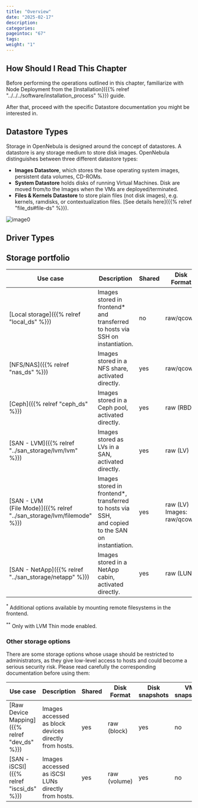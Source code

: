 ```yaml
---
title: "Overview"
date: "2025-02-17"
description:
categories:
pageintoc: "67"
tags:
weight: "1"
---
```


<a id="sm"></a>

<a id="storage"></a>

<!--# Overview -->

## How Should I Read This Chapter

Before performing the operations outlined in this chapter, familiarize with Node Deployment from the [Installation]({{% relref "../../../software/installation_process" %}}) guide.

After that, proceed with the specific Datastore documentation you might be interested in.

## Datastore Types

Storage in OpenNebula is designed around the concept of datastores. A datastore is any storage medium to store disk images. OpenNebula distinguishes between three different datastore types:

* **Images Datastore**, which stores the base operating system images, persistent data volumes, CD-ROMs.
* **System Datastore** holds disks of running Virtual Machines. Disk are moved from/to the Images when the VMs are deployed/terminated.
* **Files & Kernels Datastore** to store plain files (not disk images), e.g. kernels, ramdisks, or contextualization files. [See details here]({{% relref "file_ds#file-ds" %}}).

![image0](/images/datastoreoverview.png)

## Driver Types



## Storage portfolio

| Use case                                                                | Description                                                                                        | Shared | Disk Format                    | Disk snapshots | VM snapshots | Live migration | Fault tolerance | HV      | Availability |
| --                                                                      | --                                                                                                 | --     | --                             | --             | --           | --             | --              | --      | --           |
| [Local storage]({{% relref "local_ds" %}})                              | Images stored in frontend* and transferred to hosts via<br/>SSH on instantiation.                      | no     | raw/qcow2                      | yes            | yes          | yes            | yes             | KVM/LXC | EE/CE        |
| [NFS/NAS]({{% relref "nas_ds" %}})                                      | Images stored in a NFS share, activated directly.                                                  | yes    | raw/qcow2                      | yes            | yes          | yes            | no              | KVM/LXC | EE/CE        |
| [Ceph]({{% relref "ceph_ds" %}})                                        | Images stored in a Ceph pool, activated directly.                                                  | yes    | raw (RBD)                      | yes            | no           | yes            | yes             | KVM/LXC | EE/CE        |
| [SAN - LVM]({{% relref "../san_storage/lvm/lvm" %}})                    | Images stored as LVs in a SAN, activated directly.                                                 | yes    | raw (LV)                       | yes            | no           | yes            | yes             | KVM     | **EE only**  |
| [SAN - LVM<br/>(File Mode)]({{% relref "../san_storage/lvm/filemode" %}}) | Images stored in frontend\*, transferred to hosts via SSH,<br/>and copied to the SAN on instantiation. | yes    | raw (LV)<br/>Images: raw/qcow2 | yes**          | no           | yes            | yes             | KVM     | EE/CE        |
| [SAN - NetApp]({{% relref "../san_storage/netapp" %}})                  | Images stored in a NetApp cabin, activated directly.                                               | yes    | raw (LUN)                      | yes            | no           | yes            | yes             | KVM     | **EE only**  |

<sup>\*</sup> Additional options available by mounting remote filesystems in the frontend.

<sup>\*\*</sup> Only with LVM Thin mode enabled.

### Other storage options

There are some storage options whose usage should be restricted to administrators, as they give low-level access to hosts and could become a serious security risk. Please read carefully the corresponding documentation before using them:

| Use case                                      | Description                                           | Shared | Disk Format  | Disk snapshots | VM snapshots | Live migration | Fault tolerance | HV  | Availability |
| --                                            | --                                                    | --     | --           | --             | --           | --             | --              | --  | --           |
| [Raw Device Mapping]({{% relref "dev_ds" %}}) | Images accessed as block devices directly from hosts. | yes    | raw (block)  | yes            | no           | yes            | no              | KVM | EE/CE        |
| [SAN - iSCSI]({{% relref "iscsi_ds" %}})      | Images accessed as iSCSI LUNs directly from hosts.    | yes    | raw (volume) | yes            | no           | yes            | yes             | KVM | EE/CE        |

